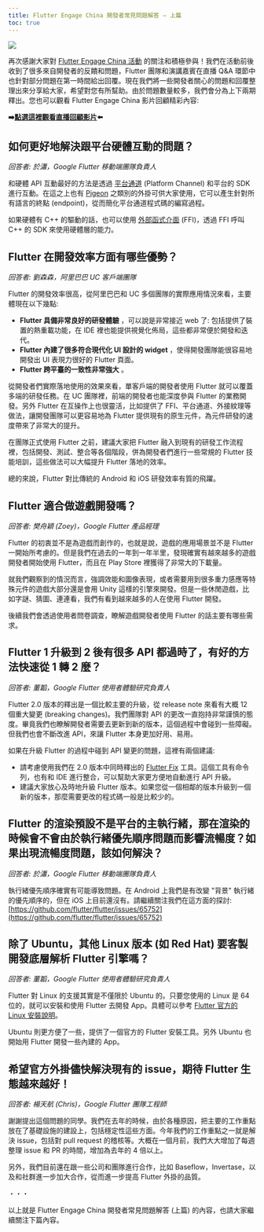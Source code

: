```yaml
---
title: Flutter Engage China 開發者常見問題解答 — 上篇
toc: true
---
```


![](https://devrel.andfun.cn/devrel/posts/2021/04/84565efef718e.jpg)

再次感謝大家對 [Flutter Engage China 活動](https://flutter.cn/posts/flutter-engage-china-event-recap) 的關注和積極參與！我們在活動前後收到了很多來自開發者的反饋和問題，Flutter 團隊和演講嘉賓在直播 Q&A 環節中也針對部分問題在第一時間給出回覆。現在我們將一些開發者關心的問題和回覆整理出來分享給大家，希望對您有所幫助。由於問題數量較多，我們會分為上下兩期釋出。您也可以觀看 Flutter Engage China 影片回顧精彩內容:

**➡️[點選這裡觀看直播回顧影片](https://www.bilibili.com/medialist/play/ml1214246458/BV1hh411D7mV)⬅️**


## **如何更好地解決跟平台硬體互動的問題？**

*回答者: 於瀟，Google Flutter 移動端團隊負責人*

和硬體 API 互動最好的方法是透過 [平台通道](https://flutter.cn/docs/development/platform-integration/platform-channels) (Platform Channel) 和平台的 SDK 進行互動。在這之上也有 [Pigeon](https://pub.flutter-io.cn/packages/pigeon) 之類別的外掛可供大家使用，它可以產生針對所有語言的終點 (endpoint)，從而簡化平台通道程式碼的編寫過程。

如果硬體有 C++ 的驅動的話，也可以使用 [外部函式介面](https://flutter.cn/docs/development/platform-integration/c-interop) (FFI)，透過 FFI 呼叫 C++ 的 SDK 來使用硬體層的能力。

## **Flutter 在開發效率方面有哪些優勢？**

*回答者: 劉森森，阿里巴巴 UC 客戶端團隊*

Flutter 的開發效率很高，從阿里巴巴和 UC 多個團隊的實際應用情況來看，主要體現在以下幾點:

* **Flutter 具備非常良好的研發體驗** ，可以說是非常接近 web 了: 包括提供了裝置的熱重載功能，在 IDE 裡也能提供視覺化佈局，這些都非常便於開發和迭代。
* **Flutter 內建了很多符合現代化 UI 設計的 widget** ，使得開發團隊能很容易地開發出 UI 表現力很好的 Flutter 頁面。
* **Flutter 跨平臺的一致性非常強大** 。

從開發者們實際落地使用的效果來看，單客戶端的開發者使用 Flutter 就可以覆蓋多端的研發任務。在 UC 團隊裡，前端的開發者也能深度參與 Flutter 的業務開發。另外 Flutter 在互操作上也很靈活，比如提供了 FFI、平台通道、外接紋理等做法，讓開發團隊可以更容易地為 Flutter 提供現有的原生元件，為元件研發的速度帶來了非常大的提升。

在團隊正式使用 Flutter 之前，建議大家把 Flutter 融入到現有的研發工作流程裡，包括開發、測試、整合等各個階段，併為開發者們進行一些常規的 Flutter 技能培訓，這些做法可以大幅提升 Flutter 落地的效率。

總的來說，Flutter 對比傳統的 Android 和 iOS 研發效率有質的飛躍。

## **Flutter 適合做遊戲開發嗎？**

*回答者: 樊舟穎 (Zoey)，Google Flutter 產品經理*

Flutter 的初衷並不是為遊戲而創作的，也就是說，遊戲的應用場景並不是 Flutter 一開始所考慮的。但是我們在過去的一年到一年半里，發現確實有越來越多的遊戲開發者開始使用 Flutter，而且在 Play Store 裡獲得了非常大的下載量。

就我們觀察到的情況而言，強調效能和圖像表現，或者需要用到很多重力感應等特殊元件的遊戲大部分還是會用 Unity 這樣的引擎來開發。但是一些休閒遊戲，比如字謎、猜圖、連連看，我們有看到越來越多的人在使用 Flutter 開發。

後續我們會透過使用者問卷調查，瞭解遊戲開發者使用 Flutter 的話主要有哪些需求。

## **Flutter 1 升級到 2 後有很多 API 都過時了，有好的方法快速從 1 轉 2 麼？**

*回答者: 董韜，Google Flutter 使用者體驗研究負責人*

Flutter 2.0 版本的釋出是一個比較主要的升級，從 release note 來看有大概 12 個重大變更 (breaking changes)。我們團隊對 API 的更改一直抱持非常謹慎的態度。畢竟我們也瞭解開發者需要去更新到新的版本，這個過程中會碰到一些障礙。但我們也會不斷改進 API，來讓 Flutter 本身更加好用、易用。

如果在升級 Flutter 的過程中碰到 API 變更的問題，這裡有兩個建議:

* 請考慮使用我們在 2.0 版本中同時釋出的 [Flutter Fix](https://flutter.cn/docs/development/tools/flutter-fix) 工具。這個工具有命令列，也有和 IDE 進行整合，可以幫助大家更方便地自動進行 API 升級。
* 建議大家放心及時地升級 Flutter 版本。如果您從一個相鄰的版本升級到一個新的版本，那麼需要更改的程式碼一般是比較少的。

## **Flutter 的渲染預設不是平台的主執行緒，那在渲染的時候會不會由於執行緒優先順序問題而影響流暢度？如果出現流暢度問題，該如何解決？**

*回答者: 於瀟，Google Flutter 移動端團隊負責人*

執行緒優先順序確實有可能導致問題。在 Android 上我們是有改變 "背景" 執行緒的優先順序的，但在 iOS 上目前還沒有。請繼續關注我們在這方面的探討: [https://github.com/flutter/flutter/issues/65752](https://github.com/flutter/flutter/issues/65752)

## **除了 Ubuntu，其他 Linux 版本 (如 Red Hat) 要客製開發底層解析 Flutter 引擎嗎？**

*回答者: 董韜，Google Flutter 使用者體驗研究負責人*

Flutter 對 Linux 的支援其實是不僅限於 Ubuntu 的。只要您使用的 Linux 是 64 位的，就可以安裝和使用 Flutter 去開發 App。具體可以參考 [Flutter 官方的 Linux 安裝說明](https://flutter.cn/docs/get-started/install/linux)。

Ubuntu 則更方便了一些，提供了一個官方的 Flutter 安裝工具。另外 Ubuntu 也開始用 Flutter 開發一些內建的 App。

## **希望官方外掛儘快解決現有的 issue，期待 Flutter 生態越來越好！**

*回答者: 楊天航 (Chris)，Google Flutter 團隊工程師*

謝謝提出這個問題的同學。我們在去年的時候，由於各種原因，把主要的工作重點放在了基礎設施的建設上，包括穩定性這些方面。今年我們的工作重點之一就是解決 issue，包括對 pull request 的稽核等。大概在一個月前，我們大大增加了每週整理 issue 和 PR 的時間，增加為去年的 4 倍以上。

另外，我們目前還在跟一些公司和團隊進行合作，比如 Baseflow，Invertase，以及和社群進一步加大合作，從而進一步提高 Flutter 外掛的品質。

・・・

以上就是 Flutter Engage China 開發者常見問題解答 (上篇) 的內容，也請大家繼續關注下篇內容。
